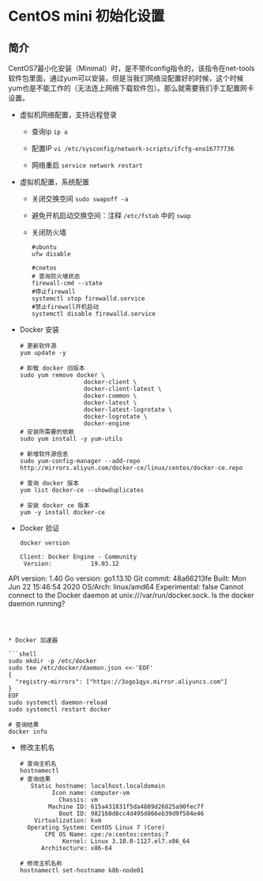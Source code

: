 # CentOS mini 初始化设置

## 简介

CentOS7最小化安装（Minimal）时，是不带ifconfig指令的，该指令在net-tools软件包里面，通过yum可以安装，但是当我们网络没配置好的时候，这个时候yum也是不能工作的（无法连上网络下载软件包）。那么就需要我们手工配置网卡设置。

* 虚拟机网络配置，支持远程登录

  * 查询ip `ip a`

  * 配置IP `vi /etc/sysconfig/network-scripts/ifcfg-eno16777736`

  * 网络重启 `service network restart`

    

* 虚拟机配置，系统配置

  * 关闭交换空间 `sudo swapoff -a`

  * 避免开机启动交换空间：注释 `/etc/fstab` 中的 `swap`

  * 关闭防火墙 

    ```shell
    #ubuntu
    ufw disable
    
    #cnetos
    # 查询防火墙状态
    firewall-cmd --state
    #停止firewall
    systemctl stop firewalld.service
    #禁止firewall开机启动
    systemctl disable firewalld.service 
    
    ```

* Docker 安装

  ```shell
  # 更新软件源
  yum update -y
  
  # 卸载 docker 旧版本
  sudo yum remove docker \
                    docker-client \
                    docker-client-latest \
                    docker-common \
                    docker-latest \
                    docker-latest-logrotate \
                    docker-logrotate \
                    docker-engine
  # 安装所需要的依赖
  sudo yum install -y yum-utils
  
  # 新增软件源信息
  sudo yum-config-manager --add-repo http://mirrors.aliyun.com/docker-ce/linux/centos/docker-ce.repo
  
  # 查询 docker 版本
  yum list docker-ce --showduplicates
  
  # 安装 docker ce 版本
  yum -y install docker-ce
  ```

  

* Docker 验证

  ```shell
  docker version
  
  Client: Docker Engine - Community
   Version:           19.03.12
 API version:       1.40
   Go version:        go1.13.10
   Git commit:        48a66213fe
   Built:             Mon Jun 22 15:46:54 2020
   OS/Arch:           linux/amd64
   Experimental:      false
  Cannot connect to the Docker daemon at unix:///var/run/docker.sock. Is the docker daemon running?
  
  ```
  
  

* Docker 加速器

  ```shell
  sudo mkdir -p /etc/docker
  sudo tee /etc/docker/daemon.json <<-'EOF'
  {
    "registry-mirrors": ["https://3ogo1qyx.mirror.aliyuncs.com"]
  }
  EOF
  sudo systemctl daemon-reload
  sudo systemctl restart docker
  
  # 查询结果
  docker info
  ```

  

* 修改主机名

  ```shell
  # 查询主机名
  hostnamectl
  # 查询结果
     Static hostname: localhost.localdomain
           Icon name: computer-vm
             Chassis: vm
          Machine ID: 615a431831f5da4889d26825a90fec7f
             Boot ID: 982160d8cc4d495d866eb39d9f504e46
      Virtualization: kvm
    Operating System: CentOS Linux 7 (Core)
         CPE OS Name: cpe:/o:centos:centos:7
              Kernel: Linux 3.10.0-1127.el7.x86_64
        Architecture: x86-64
  
  # 修改主机名称
  hostnamectl set-hostname k8b-node01
  ```

  